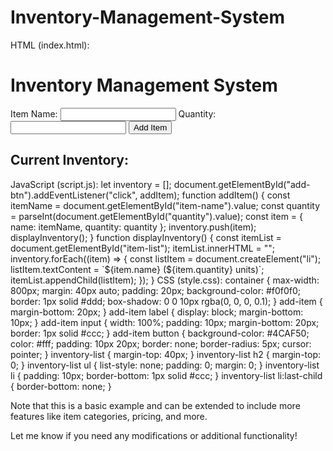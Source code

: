 # Inventory-Management-System
HTML (index.html):
<!DOCTYPE html>
<html lang="en">
<head>
    <meta charset="UTF-8">
    <meta name="viewport" content="width=device-width, initial-scale=1.0">
    <title>Inventory Management System</title>
    <link rel="stylesheet" href="style.css">
</head>
<body>
    <h1>Inventory Management System</h1>
    <div class="container">
        <div class="add-item">
            <label for="item-name">Item Name:</label>
            <input type="text" id="item-name" />
            <label for="quantity">Quantity:</label>
            <input type="number" id="quantity" />
            <button id="add-btn">Add Item</button>
        </div>
        <div class="inventory-list">
            <h2>Current Inventory:</h2>
            <ul id="item-list"></ul>
        </div>
    </div>
    <script src="script.js"></script>
</body>
</html>
JavaScript (script.js):
let inventory = [];
document.getElementById("add-btn").addEventListener("click", addItem);
function addItem() {
    const itemName = document.getElementById("item-name").value;
    const quantity = parseInt(document.getElementById("quantity").value);
    const item = { name: itemName, quantity: quantity };
    inventory.push(item);
    displayInventory();
}
function displayInventory() {
    const itemList = document.getElementById("item-list");
    itemList.innerHTML = "";
    inventory.forEach((item) => {
        const listItem = document.createElement("li");
        listItem.textContent = `${item.name} (${item.quantity} units)`;
        itemList.appendChild(listItem);
    });
}
CSS (style.css):
container {
    max-width: 800px;
    margin: 40px auto;
    padding: 20px;
    background-color: #f0f0f0;
    border: 1px solid #ddd;
    box-shadow: 0 0 10px rgba(0, 0, 0, 0.1);
}
add-item {
    margin-bottom: 20px;
}
add-item label {
    display: block;
    margin-bottom: 10px;
}
add-item input {
    width: 100%;
    padding: 10px;
    margin-bottom: 20px;
    border: 1px solid #ccc;
}
add-item button {
    background-color: #4CAF50;
    color: #fff;
    padding: 10px 20px;
    border: none;
    border-radius: 5px;
    cursor: pointer;
}
inventory-list {
    margin-top: 40px;
}
inventory-list h2 {
    margin-top: 0;
}
inventory-list ul {
    list-style: none;
    padding: 0;
    margin: 0;
}
inventory-list li {
    padding: 10px;
    border-bottom: 1px solid #ccc;
}
inventory-list li:last-child {
    border-bottom: none;
}

Note that this is a basic example and can be extended to include more features like item categories, pricing, and more.

Let me know if you need any modifications or additional functionality!
